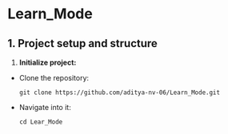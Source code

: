 # Learn_Mode

## 1. Project setup and structure

1. **Initialize project:**
  - Clone the repository:
    ```
    git clone https://github.com/aditya-nv-06/Learn_Mode.git
    ```
  - Navigate into it:
    ```
    cd Lear_Mode
    ```
  
